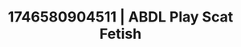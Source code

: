 ---
categories:
- Femme domination
- Interactive NSFW
- AI-generated
- Candlelit scenes
- Pierced & proud
- ASMR
- Cosplay
- Erotic hair pulling
image: /assets/images/1746580904511.jpg
layout: post
seo:
  description: Featured content with exclusive ABDL Play, Scat Fetish. HD images available.
  keywords: ABDL Play, Scat Fetish
  og_image: /assets/images/1746580904511.jpg
  schema_type: VisualArtwork
tags:
- ABDL Play
- Scat Fetish
- '#1746580904511'
title: 1746580904511 | ABDL Play Scat Fetish
---